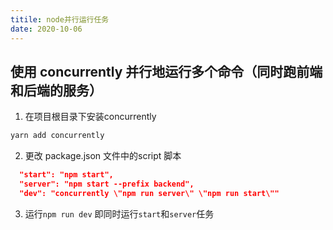 ```yaml
---
titile: node并行运行任务
date: 2020-10-06
---
```


## 使用 concurrently 并行地运行多个命令（同时跑前端和后端的服务）

1. 在项目根目录下安装concurrently
```sh
yarn add concurrently
```

2. 更改 package.json 文件中的script 脚本
```json
  "start": "npm start",
  "server": "npm start --prefix backend",
  "dev": "concurrently \"npm run server\" \"npm run start\""
```

3. 运行`npm run dev` 即同时运行`start`和`server`任务

